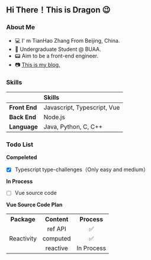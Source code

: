 <!--
**DragonnZhang/DragonnZhang** is a ✨ _special_ ✨ repository because its `README.md` (this file) appears on your GitHub profile.

Here are some ideas to get you started:

- 🔭 I’m currently working on ...
- 🌱 I’m currently learning ...
- 👯 I’m looking to collaborate on ...
- 🤔 I’m looking for help with ...
- 💬 Ask me about ...
- 📫 How to reach me: ...
- 😄 Pronouns: ...
- ⚡ Fun fact: ...
-->

## Hi There！This is Dragon :wink:

### About Me

- :computer:  I' m TianHao Zhang From Beijing, China.
- :book: Undergraduate Student @ BUAA.
- :pager: Aim to be a front-end engineer.
- :camera: [This is my blog.](https://juejin.cn/user/1684908923689773)

### Skills

|               | Skills                      |
| :------------ | :-------------------------- |
| **Front End** | Javascript, Typescript, Vue |
| **Back End**  | Node.js                     |
| **Language**  | Java, Python, C, C++        |

### Todo List

**Compeleted**

- [x] Typescript type-challenges（Only easy and medium）

**In Process**

- [ ] Vue source code

**Vue Source Code Plan**

<table width="100%">
  <tr align="center">
    <th>Package</th>
    <th>Content</th>
    <th>Process</th>
  </tr>
  <tr align="center">
  	<td vlign="middle" rowspan="3">Reactivity</td>
    <td>ref API</td>
    <td>✅</td>
  </tr>
  <tr align="center">
    <td>computed</td>
    <td>✅</td>
  </tr>
  <tr align="center">
    <td>reactive</td>
    <td>In Process</td>
  </tr>
</table>

